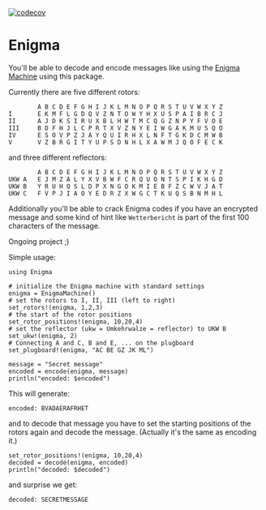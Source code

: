 [![codecov](https://codecov.io/gh/Wikunia/Enigma.jl/branch/master/graph/badge.svg)](https://codecov.io/gh/Wikunia/Enigma.jl)

# Enigma

You'll be able to decode and encode messages like using the [Enigma Machine](https://en.wikipedia.org/wiki/Enigma_machine)
using this package.

Currently there are five different rotors:

```
        A B C D E F G H I J K L M N O P Q R S T U V W X Y Z
I       E K M F L G D Q V Z N T O W Y H X U S P A I B R C J
II      A J D K S I R U X B L H W T M C Q G Z N P Y F V O E
III     B D F H J L C P R T X V Z N Y E I W G A K M U S Q O
IV      E S O V P Z J A Y Q U I R H X L N F T G K D C M W B
V       V Z B R G I T Y U P S D N H L X A W M J Q O F E C K
```

and three different reflectors:

```
        A B C D E F G H I J K L M N O P Q R S T U V W X Y Z
UKW A   E J M Z A L Y X V B W F C R Q U O N T S P I K H G D
UKW B   Y R U H Q S L D P X N G O K M I E B F Z C W V J A T
UKW C   F V P J I A O Y E D R Z X W G C T K U Q S B N M H L
```

Additionally you'll be able to crack Enigma codes if you have an encrypted message and some kind of hint like `Wetterbericht` is part of the first 100 characters of the message. 

Ongoing project ;) 

Simple usage:

```
using Enigma

# initialize the Enigma machine with standard settings
enigma = EnigmaMachine()
# set the rotors to I, II, III (left to right)
set_rotors!(enigma, 1,2,3)
# the start of the rotor positions
set_rotor_positions!(enigma, 10,20,4)
# set the reflector (ukw = Umkehrwalze = reflector) to UKW B
set_ukw!(enigma, 2)
# Connecting A and C, B and E, ... on the plugboard
set_plugboard!(enigma, "AC BE GZ JK ML")

message = "Secret message"
encoded = encode(enigma, message)
println("encoded: $encoded")
```

This will generate: 

```
encoded: BVADAERAFRHET
```

and to decode that message you have to set the starting positions of the rotors again and decode the message. (Actually it's the same as encoding it.)

```
set_rotor_positions!(enigma, 10,20,4)
decoded = decode(enigma, encoded)
println("decoded: $decoded")
```

and surprise we get:

```
decoded: SECRETMESSAGE
```
